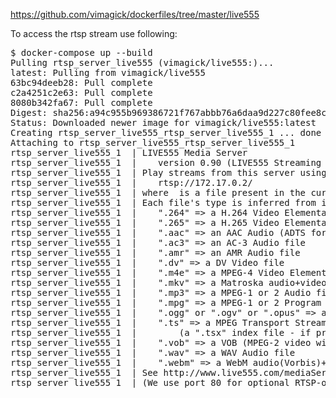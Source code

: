 https://github.com/vimagick/dockerfiles/tree/master/live555

To access the rtsp stream use following:
<pre>
$ docker-compose up --build
Pulling rtsp_server_live555 (vimagick/live555:)...
latest: Pulling from vimagick/live555
63bc94deeb28: Pull complete
c2a4251c2e63: Pull complete
8080b342fa67: Pull complete
Digest: sha256:a94c955b969386721f767abbb76a6daa9d227c80fee8c34720a9fe4c51a87bd5
Status: Downloaded newer image for vimagick/live555:latest
Creating rtsp_server_live555_rtsp_server_live555_1 ... done
Attaching to rtsp_server_live555_rtsp_server_live555_1
rtsp_server_live555_1  | LIVE555 Media Server
rtsp_server_live555_1  | 	version 0.90 (LIVE555 Streaming Media library version 2017.05.29).
rtsp_server_live555_1  | Play streams from this server using the URL
rtsp_server_live555_1  | 	rtsp://172.17.0.2/<filename>
rtsp_server_live555_1  | where <filename> is a file present in the current directory.
rtsp_server_live555_1  | Each file's type is inferred from its name suffix:
rtsp_server_live555_1  | 	".264" => a H.264 Video Elementary Stream file
rtsp_server_live555_1  | 	".265" => a H.265 Video Elementary Stream file
rtsp_server_live555_1  | 	".aac" => an AAC Audio (ADTS format) file
rtsp_server_live555_1  | 	".ac3" => an AC-3 Audio file
rtsp_server_live555_1  | 	".amr" => an AMR Audio file
rtsp_server_live555_1  | 	".dv" => a DV Video file
rtsp_server_live555_1  | 	".m4e" => a MPEG-4 Video Elementary Stream file
rtsp_server_live555_1  | 	".mkv" => a Matroska audio+video+(optional)subtitles file
rtsp_server_live555_1  | 	".mp3" => a MPEG-1 or 2 Audio file
rtsp_server_live555_1  | 	".mpg" => a MPEG-1 or 2 Program Stream (audio+video) file
rtsp_server_live555_1  | 	".ogg" or ".ogv" or ".opus" => an Ogg audio and/or video file
rtsp_server_live555_1  | 	".ts" => a MPEG Transport Stream file
rtsp_server_live555_1  | 		(a ".tsx" index file - if present - provides server 'trick play' support)
rtsp_server_live555_1  | 	".vob" => a VOB (MPEG-2 video with AC-3 audio) file
rtsp_server_live555_1  | 	".wav" => a WAV Audio file
rtsp_server_live555_1  | 	".webm" => a WebM audio(Vorbis)+video(VP8) file
rtsp_server_live555_1  | See http://www.live555.com/mediaServer/ for additional documentation.
rtsp_server_live555_1  | (We use port 80 for optional RTSP-over-HTTP tunneling, or for HTTP live streaming (for indexed Transport Stream files only).)
</pre>
